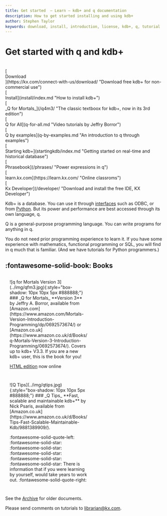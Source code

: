 ```yaml
---
title: Get started  – Learn – kdb+ and q documentation
description: How to get started installing and using kdb+
author: Stephen Taylor
keywords: download, install, introduction, license, kdb+, q, tutorial
---
```

# Get started with q and kdb+



<div style="clear: both">&nbsp;</div>

<div class="kx-flex-grid" markdown="1">
<div>
    [<i class="fas fa-fw fa-download fa-border fa-5x"></i><br/>
    Download<br/>
    <i class="fab fa-apple"></i>
    <i class="fab fa-linux"></i>
    <i class="fab fa-windows"></i>](https://kx.com/connect-with-us/download/  "Download free kdb+ for non-commercial use")
</div>
<div>
    [<i class="fas fa-fw fa-power-off fa-border fa-5x"></i><br/>
    Install](install/index.md "How to install kdb+")
</div>
<!--
<div>
    [<i class="fas fa-fw fa-binoculars fa-border fa-5x"></i><br/>
    Mountain tour](tour/index.md "A one-page mountain tour of the q language")
</div>
<div>
    [<i class="fab fa-fw fa-python fa-border fa-5x"></i><br/>
    Q for pythons](primer/index.md "A q tutorial for Python and Panda users")
</div>
<div>
    [<i class="fab fa-fw fa-python fa-border fa-5x"></i><br/>
    Python to q](python/basic.md "Python programs and their q equivalents")
</div>
-->
<div>
    [<i class="fas fa-fw fa-street-view fa-border fa-5x"></i><br/>
    _Q for Mortals_](/q4m3/ "The classic textboox for kdb+, now in its 3rd edition")
</div>
<div>
    [<i class="fab fa-fw fa-youtube fa-border fa-5x"></i><br/>
    Q for All](q-for-all.md "Video tutorials by Jeffry Borror")
</div>
<div>
    [<i class="fas fa-fw fa-code fa-border fa-5x"></i><br/>
    Q by examples](q-by-examples.md "An introduction to q through examples")
</div>
<div>
    [<i class="fas fa-fw fa-hiking fa-border fa-5x"></i><br/>
    Starting kdb+](startingkdb/index.md "Getting started on real-time and historical database")
</div>
<!--
<div>
    [<i class="fas fa-fw fa-bolt fa-border fa-5x"></i><br/>
    Brief intro](brief-introduction/index.md "A brief introduction to the q language and kdb+ databases")
</div>
-->
<div>
    [<i class="fas fa-fw fa-book-reader fa-border fa-5x"></i><br/>
    Phrasebook](/phrases/ "Power expressions in q")
</div>
<div>
    [<i class="fas fa-fw fa-chalkboard-teacher fa-border fa-5x"></i><br/>
    learn.kx.com](https://learn.kx.com/ "Online classroms")
</div>
<div>
    [<i class="fas fa-fw fa-laptop-code fa-border fa-5x"></i><br/>
    Kx Developer](/developer/ "Download and install the free IDE, KX Developer")
</div>

</div>

Kdb+ is a database. You can use it through [interfaces](../interfaces/index.md) such as ODBC, or from [Python](../interfaces/pyq/index.md). But its power and performance are best accessed through its own language, q.

Q is a general-purpose programming language. You can write programs for anything in q. 

You do not need prior programming experience to learn it. 
If you have some experience with mathematics, functional programming or SQL, you will find in q much that is familiar. 
(And we have tutorials for Python programmers.)


## :fontawesome-solid-book: Books


<div style="display: inline-block; padding: 1em; vertical-align: top; width: 250px;" markdown="1">
![q for Mortals Version 3](../img/qfm3.jpg){:style="box-shadow: 10px 10px 5px #888888;"}
### _Q for Mortals_
**Version 3**
by Jeffry A. Borror, available from [Amazon.com](https://www.amazon.com/Mortals-Version-Introduction-Programming/dp/0692573674/) or [Amazon.co.uk](https://www.amazon.co.uk/d/Books/q-Mortals-Version-3-Introduction-Programming/0692573674/). Covers up to kdb+ V3.3. If you are a new kdb+ user, this is the book for you!

[HTML edition](/q4m3/) now online
</div>

<div style="display: inline-block; padding: 1em; vertical-align: top; width: 250px;" markdown="1">
![Q Tips](../img/qtips.jpg){:style="box-shadow: 10px 10px 5px #888888;"}
### _Q Tips_
**Fast, scalable and maintainable kdb+**
by Nick Psaris, available from [Amazon.co.uk](https://www.amazon.co.uk/d/Books/Tips-Fast-Scalable-Maintainable-Kdb/9881389909/).

:fontawesome-solid-quote-left:
:fontawesome-solid-star:
:fontawesome-solid-star:
:fontawesome-solid-star:
:fontawesome-solid-star:
:fontawesome-solid-star:
There is information that if you were learning by yourself, would take years to work out.
:fontawesome-solid-quote-right:
</div>




See the [Archive](archive.md) for older documents.

Please send comments on tutorials to <librarian@kx.com>.
